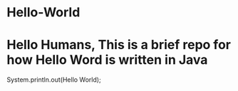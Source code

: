 # Hello-World
<!Doctype>
<html>
<head>
<h1>Hello Humans, This is a brief repo for how Hello Word is written in Java</h1>
</head>
</html> 
  
  System.println.out(Hello World);

